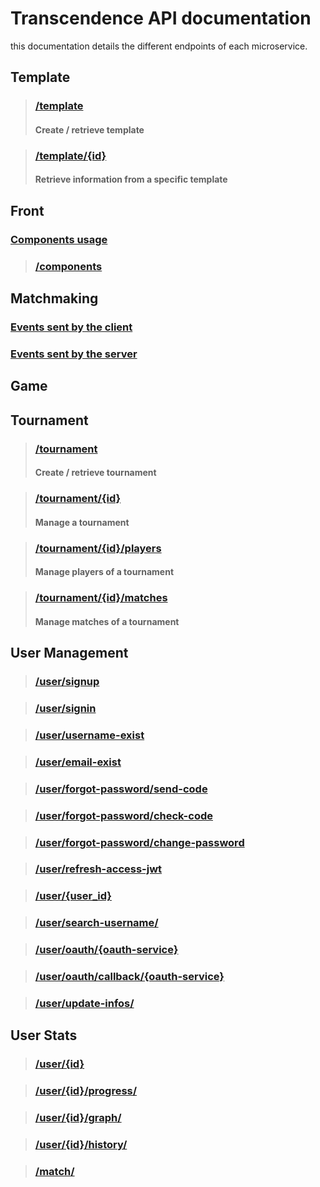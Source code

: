 # Transcendence API documentation

this documentation details the different endpoints of each microservice.

## Template

> ### [/template](Template_api_Documentation.md#template)
>
> #### Create / retrieve template

> ### [/template/{id}](Template-API-Documentation.md#templateid)
> 
> #### Retrieve information from a specific template

## Front
### [Components usage](../front/doc/front.md)
> ### [/components](../front/doc/components.md)

## Matchmaking
### [Events sent by the client](../matchmaking/doc/matchmaking-documentation.md#events-sent-by-the-client)
### [Events sent by the server](../matchmaking/doc/matchmaking-documentation.md#events-sent-by-the-server)

## Game

## Tournament

> ### [/tournament](../tournament/doc/tournament-api-documentation.md#tournament)
> 
> #### Create / retrieve tournament

> ### [/tournament/{id}](../tournament/doc/tournament-api-documentation.md#tournamentid)
>
> #### Manage a tournament

> ### [/tournament/{id}/players](../tournament/doc/tournament-api-documentation.md#tournamentidplayers)
>
> #### Manage players of a tournament

> ### [/tournament/{id}/matches](../tournament/doc/tournament-api-documentation.md#tournamentidmatches)
>
> #### Manage matches of a tournament

## User Management
> ### [/user/signup](../user_management/doc/User_management.md#signup)

> ### [/user/signin](../user_management/doc/User_management.md#signin)

> ### [/user/username-exist](../user_management/doc/User_management.md#username-exist)

> ### [/user/email-exist](../user_management/doc/User_management.md#email-exist)

> ### [/user/forgot-password/send-code](../user_management/doc/User_management.md#forgot-passwordsend-code)

> ### [/user/forgot-password/check-code](../user_management/doc/User_management.md#forgot-passwordcheck-code)

> ### [/user/forgot-password/change-password](../user_management/doc/User_management.md#forgot-passwordchange-password)

> ### [/user/refresh-access-jwt](../user_management/doc/User_management.md#refresh-access-jwt)

> ### [/user/{user_id}](../user_management/doc/User_management.md#user-id)

> ### [/user/search-username/](../user_management/doc/User_management.md#search-username)

> ### [/user/oauth/{oauth-service}](../user_management/doc/User_management.md#oauthoauth-service)

> ### [/user/oauth/callback/{oauth-service}](../user_management/doc/User_management.md#oauthcallbackauth-service)

> ### [/user/update-infos/](../user_management/doc/User_management.md#userupdate-infos)

## User Stats 
> ### [/user/{id}](../user_stats/doc/user-stats-documentation.md#userid)

> ### [/user/{id}/progress/](../user_stats/doc/user-stats-documentation.md#useridprogress)
 
> ### [/user/{id}/graph/](../user_stats/doc/user-stats-documentation.md#useridgraph)
 
> ### [/user/{id}/history/](../user_stats/doc/user-stats-documentation.md#useridhistory)

> ### [/match/](../user_stats/doc/user-stats-documentation.md#match)
